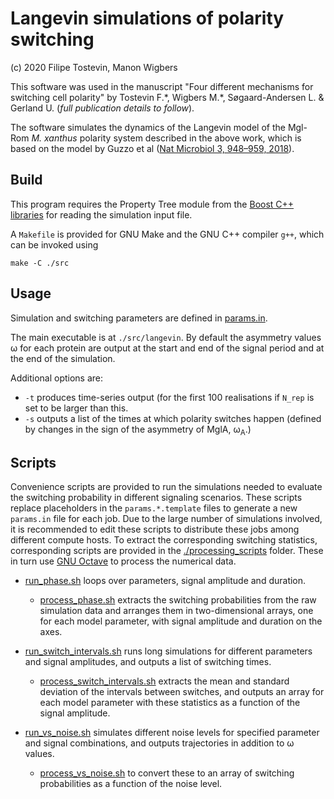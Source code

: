 # Langevin simulations of polarity switching

(c) 2020 Filipe Tostevin, Manon Wigbers

This software was used in the manuscript "Four different mechanisms for
switching cell polarity" by Tostevin F.\*, Wigbers M.\*, Søgaard-Andersen L. &
Gerland U. (_full publication details to follow_).

The software simulates the dynamics of the Langevin model of the Mgl-Rom _M.
xanthus_ polarity system described in the above work, which is based on the
model by Guzzo et al \([Nat Microbiol 3, 948–959,
2018](https://www.nature.com/articles/s41564-018-0203-x)\).

## Build

This program requires the Property Tree module from the [Boost C++
libraries](https://www.boost.org/) for reading the simulation input file.

A `Makefile` is provided for GNU Make and the GNU C++ compiler `g++`, which can
be invoked using
```
make -C ./src
```

## Usage

Simulation and switching parameters are defined in [params.in](params.in).

The main executable is at `./src/langevin`. By default the asymmetry values
&omega; for each protein are output at the start and end of the signal period
and at the end of the simulation.

Additional options are:
- `-t` produces time-series output (for the first 100 realisations if `N_rep`
is set to be larger than this.
- `-s` outputs a list of the times at which polarity switches happen (defined
by changes in the sign of the asymmetry of MglA, &omega;<sub>A</sub>.)

## Scripts

Convenience scripts are provided to run the simulations needed to evaluate the
switching probability in different signaling scenarios. These scripts replace
placeholders in the `params.*.template` files to generate a new `params.in` file
for each job.
Due to the large number of simulations involved, it is recommended to edit
these scripts to distribute these jobs among different compute hosts.
To extract the corresponding switching statistics, corresponding scripts
are provided in the [./processing_scripts](./processing_scripts) folder. These
in turn use [GNU Octave](https://www.gnu.org/software/octave/) to process the
numerical data.

- [run_phase.sh](run_phase.sh) loops over parameters, signal amplitude and
duration.
	- [process_phase.sh](./processing_scripts/process_phase.sh) extracts the
		switching probabilities from the raw simulation data and arranges them in
		two-dimensional arrays, one for each model parameter, with signal amplitude
		and duration on the axes.

- [run_switch_intervals.sh](run_switch_intervals.sh) runs long simulations for
different parameters and signal amplitudes, and outputs a list of switching
times.
	- [process_switch_intervals.sh](./processing_scripts/process_switch_intervals.sh)
		extracts the mean and standard deviation of the intervals between switches,
		and outputs an array for each model parameter with these statistics as a
		function of the signal amplitude.

- [run_vs_noise.sh](run_vs_noise.sh) simulates different noise levels for specified
parameter and signal combinations, and outputs trajectories in addition to &omega;
values.
	- [process_vs_noise.sh](./processing_scripts/process_vs_noise.sh) to convert
		these to an array of switching probabilities as a function of the noise level.

